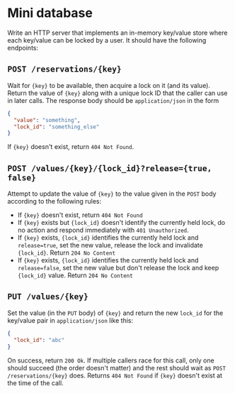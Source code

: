 # Mini database

Write an HTTP server that implements an in-memory key/value store where each key/value can be
locked by a user. It should have the following endpoints:

## `POST /reservations/{key}`

Wait for `{key}` to be available, then acquire a lock on it (and its value).
Return the value of `{key}` along with a unique lock ID that the caller can use in later calls.
The response body should be `application/json` in the form

```json
{
  "value": "something",
  "lock_id": "something_else"
}
```

If `{key}` doesn't exist, return `404 Not Found`.

## `POST /values/{key}/{lock_id}?release={true, false}`

Attempt to update the value of `{key}` to the value given in the `POST` body according to
the following rules:

- If `{key}` doesn't exist, return `404 Not Found`
- If `{key}` exists but `{lock_id}` doesn't identify the currently held lock, do no action and respond immediately with `401 Unauthorized`.
- If `{key}` exists, `{lock_id}` identifies the currently held lock and `release=true`,
set the new value, release the lock and invalidate `{lock_id}`. Return `204 No Content`
- If `{key}` exists, `{lock_id}` identifies the currently held lock and `release=false`,
set the new value but don't release the lock and keep `{lock_id}` value. Return `204 No Content`

## `PUT /values/{key}`

Set the value (in the `PUT` body) of `{key}` and return the new `lock_id` for the
key/value pair in `application/json` like this:

```json
{
  "lock_id": "abc"
}
```

On success, return `200 Ok`. If multiple callers race for this call, only one
should succeed (the order doesn't matter) and the rest should wait as `POST /reservations/{key}`
does. Returns `404 Not Found` if `{key}` doesn't exist at the time of the call.
